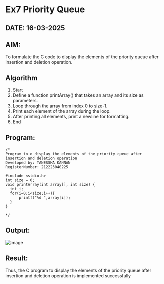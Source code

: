 # Ex7 Priority Queue
## DATE: 16-03-2025
## AIM:
To formulate the C code to display the elements of the priority queue after insertion and deletion operation.

## Algorithm
1. Start
2. Define a function printArray() that takes an array and its size as parameters.
3. Loop through the array from index 0 to size-1.
4. Print each element of the array during the loop.
5. After printing all elements, print a newline for formatting.
6. End  

## Program:
```
/*
Program to o display the elements of the priority queue after insertion and deletion operation
Developed by: TANESSHA KANNAN
RegisterNumber: 212223040225

#include <stdio.h>
int size = 0;
void printArray(int array[], int size) {
  int i;
  for(i=0;i<size;i++){
      printf("%d ",array[i]);
  }
}
 
*/
```

## Output:
![image](https://github.com/user-attachments/assets/e774a46d-d8f7-4efc-8454-7135729b4684)

## Result:
Thus, the C program to display the elements of the priority queue after insertion and deletion operation is implemented successfully
